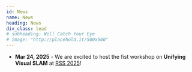 ```yaml
---
id: News
name: News
heading: News
div_class: lead
# subheading: Will Catch Your Eye
# image: "http://placehold.it/500x500"
---
```

<!-- * <strong> Oct 27, 2024</strong> - The proceedings are now live, congrats to all [accepted papers](#/features/07-accpeted-papers)! -->
<!-- * <strong> Oct 15, 2024</strong> - Our workshop was featured in an [article by the IEEE Robotics and Automation Society (RAS)](https://www.linkedin.com/feed/update/urn:li:activity:7251733080002936835/)! -->
<!-- * <strong>Oct 14, 2024</strong> - The workshop was held at IROS in Abu Dhabi and attracted many participants! [(Event Pictures)](#/features/03-event-pictures) -->
<!-- * <strong>Aug 30, 2024</strong> - The submission deadline (~~September 1~~) is extended to <span style="color:red;">September 21</span>! -->
<!-- * <strong>Jul 30, 2024</strong> - [Submissions Portal](#/features/04-call-for-papers) is now open! -->
* <strong>Mar 24, 2025</strong> - We are excited to host the fist workshop on <strong>Unifying Visual SLAM</strong> at <a href="https://roboticsconference.org/">RSS 2025</a>!
